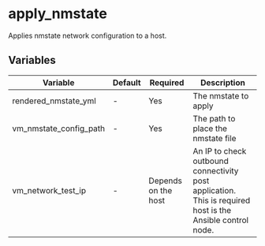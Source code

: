 # apply_nmstate

Applies nmstate network configuration to a host.

## Variables

| Variable                 | Default  | Required             | Description                        |
| ------------------------ | -------- | -------------------- | ---------------------------------- |
| rendered_nmstate_yml     | -        | Yes                  | The nmstate to apply               |
| vm_nmstate_config_path   | -        | Yes                  | The path to place the nmstate file |
| vm_network_test_ip       | -        | Depends on the host  | An IP to check outbound connectivity post application. This is required host is the Ansible control node. |

